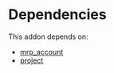 # Dependencies

This addon depends on:

- [mrp_account](https://github.com/bringout/oca-ocb-accounting/tree/b1c998669b4208f15f21ea1c06eda9ff97b5e834/odoo-bringout-oca-ocb-mrp_account)
- [project](https://github.com/bringout/oca-ocb-project/tree/bb9863627671a10c16b7ecd70d7dfd45e3254c68/odoo-bringout-oca-ocb-project)
